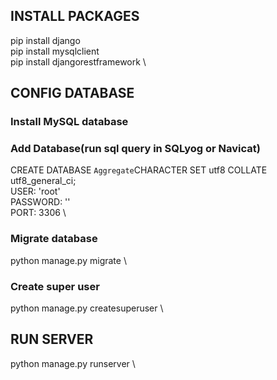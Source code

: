 ## INSTALL PACKAGES
pip install django \
pip install mysqlclient \
pip install djangorestframework \

## CONFIG DATABASE
### Install MySQL database
### Add Database(run sql query in SQLyog or Navicat)
CREATE DATABASE `Aggregate`CHARACTER SET utf8 COLLATE utf8_general_ci; \
USER: 'root' \
PASSWORD: '' \
PORT: 3306 \
### Migrate database
python manage.py migrate \
### Create super user
python manage.py createsuperuser \

## RUN SERVER
python manage.py runserver \

